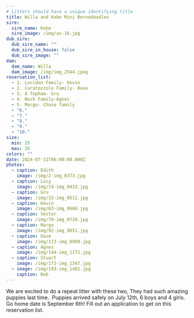 ```yaml
---
# Litters should have a unique identifying title
title: Willa and Kobe Mini Bernedoodles
sire:
  sire_name: Kobe
  sire_image: /img/as-16.jpg
dub_sire:
  dub_sire_name: ""
  dub_sire_in_house: false
  dub_sire_image: ""
dam:
  dam_name: Willa
  dam_image: /img/img_2544.jpeg
reservation_list:
  - 1. Lucidon Family- Kevin
  - 2. Caratozzolo Family- Dave
  - 3. A Topham- Gru
  - 4. Nock Family-Agnes
  - 5. Margo- Chase family
  - "6."
  - "7."
  - "8."
  - "9."
  - "10."
size:
  min: 25
  max: 35
colors: ""
date: 2024-07-11T06:00:00.000Z
photos:
  - caption: Edith
    image: /img/2-img_0373.jpg
  - caption: Lucy
    image: /img/19-img_0433.jpg
  - caption: Gru
    image: /img/32-img_0512.jpg
  - caption: Kevin
    image: /img/63-img_0668.jpg
  - caption: Vector
    image: /img/70-img_0730.jpg
  - caption: Margo
    image: /img/92-img_0851.jpg
  - caption: Dave
    image: /img/113-img_0989.jpg
  - caption: Agnes
    image: /img/144-img_1172.jpg
  - caption: Stuart
    image: /img/173-img_1347.jpg
  - image: /img/193-img_1481.jpg
    caption: Bob
---
```

We are excited to do a repeat litter with these two, They had such amazing puppies last time.. Puppies arrived safely on July 12th, 6 boys and 4 girls. Go home date is September 6th! Fill out an application to get on this reservation list.